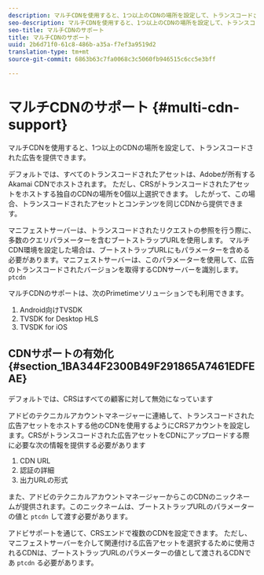 ```yaml
---
description: マルチCDNを使用すると、1つ以上のCDNの場所を設定して、トランスコードされた広告を提供できます。
seo-description: マルチCDNを使用すると、1つ以上のCDNの場所を設定して、トランスコードされた広告を提供できます。
seo-title: マルチCDNのサポート
title: マルチCDNのサポート
uuid: 2b6d71f0-61c8-486b-a35a-f7ef3a9519d2
translation-type: tm+mt
source-git-commit: 6863b63c7fa0068c3c5060fb946515c6cc5e3bff

---
```



# マルチCDNのサポート {#multi-cdn-support}

マルチCDNを使用すると、1つ以上のCDNの場所を設定して、トランスコードされた広告を提供できます。

デフォルトでは、すべてのトランスコードされたアセットは、Adobeが所有するAkamai CDNでホストされます。 ただし、CRSがトランスコードされたアセットをホストする独自のCDNの場所を0個以上選択できます。 したがって、この場合、トランスコードされたアセットとコンテンツを同じCDNから提供できます。

マニフェストサーバーは、トランスコードされたリクエストの参照を行う際に、多数のクエリパラメーターを含むブートストラップURLを使用します。 マルチCDN環境を設定した場合は、ブートストラップURLにもパラメーターを含める必要があります。マニフェストサーバーは、このパラメーターを使用して、広告のトランスコードされたバージョンを取得するCDNサーバーを識別します。 `ptcdn`

マルチCDNのサポートは、次のPrimetimeソリューションでも利用できます。

1. Android向けTVSDK
1. TVSDK for Desktop HLS
1. TVSDK for iOS

## CDNサポートの有効化 {#section_1BA344F2300B49F291865A7461EDFEAE}

デフォルトでは、CRSはすべての顧客に対して無効になっています

アドビのテクニカルアカウントマネージャーに連絡して、トランスコードされた広告アセットをホストする他のCDNを使用するようにCRSアカウントを設定します。CRSがトランスコードされた広告アセットをCDNにアップロードする際に必要な次の情報を提供する必要があります

1. CDN URL
1. 認証の詳細
1. 出力URLの形式

また、アドビのテクニカルアカウントマネージャーからこのCDNのニックネームが提供されます。このニックネームは、ブートストラップURLのパラメーターの値と `ptcdn` して渡す必要があります。

アドビサポートを通じて、CRSエンドで複数のCDNを設定できます。 ただし、マニフェストサーバーを介して関連付ける広告アセットを選択するために使用されるCDNは、ブートストラップURLのパラメーターの値として渡されるCDNであ `ptcdn` る必要があります。
